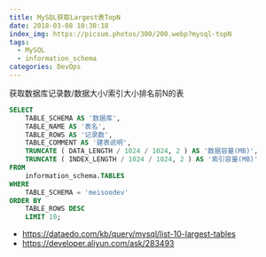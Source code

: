 ```yaml
---
title: MySQL获取Largest表TopN
date: 2018-03-08 10:30:18
index_img: https://picsum.photos/300/200.webp?mysql-topN
tags:
  - MySQL
  - information_schema
categories: DevOps
---
```


获取数据库记录数/数据大小/索引大小排名前N的表

<!-- more -->

```sql
SELECT
	TABLE_SCHEMA AS '数据库',
	TABLE_NAME AS '表名',
	TABLE_ROWS AS '记录数',
	TABLE_COMMENT AS '建表说明',
	TRUNCATE ( DATA_LENGTH / 1024 / 1024, 2 ) AS '数据容量(MB)',
	TRUNCATE ( INDEX_LENGTH / 1024 / 1024, 2 ) AS '索引容量(MB)' 
FROM
	information_schema.TABLES 
WHERE
	TABLE_SCHEMA = 'meisoodev' 
ORDER BY
	TABLE_ROWS DESC 
	LIMIT 10;
```

- https://dataedo.com/kb/query/mysql/list-10-largest-tables
- https://developer.aliyun.com/ask/283493